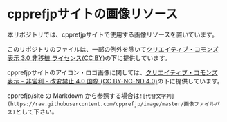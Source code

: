 # cpprefjpサイトの画像リソース
本リポジトリでは、cpprefjpサイトで使用する画像リソースを置いています。

このリポジトリのファイルは、一部の例外を除いて[クリエイティブ・コモンズ 表示 3.0 非移植 ライセンス(CC BY)](https://creativecommons.org/licenses/by/3.0/)の下に提供しています。

cpprefjpサイトのアイコン・ロゴ画像に関しては、[クリエイティブ・コモンズ 表示 - 非営利 - 改変禁止 4.0 国際 (CC BY-NC-ND 4.0)](https://creativecommons.org/licenses/by-nc-nd/4.0/deed.ja)の下に提供しています。

cpprefjp/site の Markdown から参照する場合は`![代替文字列](https://raw.githubusercontent.com/cpprefjp/image/master/画像ファイルパス)`として下さい。
